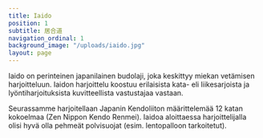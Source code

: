 ```yaml
---
title: Iaido
position: 1
subtitle: 居合道
navigation_ordinal: 1
background_image: "/uploads/iaido.jpg"
layout: page
---
```


Iaido on perinteinen japanilainen budolaji, joka keskittyy miekan vetämisen harjoitteluun. Iaidon harjoittelu koostuu erilaisista kata- eli liikesarjoista ja lyöntiharjoituksista kuvitteellista vastustajaa vastaan.

Seurassamme harjoitellaan Japanin Kendoliiton määrittelemää 12 katan kokoelmaa (Zen Nippon Kendo Renmei). Iaidoa aloittaessa harjoittelijalla olisi hyvä olla pehmeät polvisuojat (esim. lentopalloon tarkoitetut).
